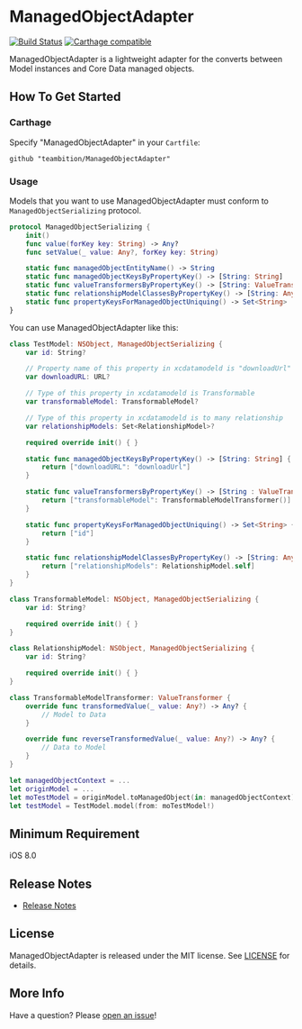 # ManagedObjectAdapter
[![Build Status](https://travis-ci.org/teambition/ManagedObjectAdapter.svg?branch=master)](https://travis-ci.org/teambition/ManagedObjectAdapter)
[![Carthage compatible](https://img.shields.io/badge/Carthage-compatible-4BC51D.svg?style=flat)](https://github.com/Carthage/Carthage)

ManagedObjectAdapter is a lightweight adapter for the converts between Model instances and Core Data managed objects.

## How To Get Started
### Carthage
Specify "ManagedObjectAdapter" in your ```Cartfile```:
```ogdl 
github "teambition/ManagedObjectAdapter"
```

### Usage
Models that you want to use ManagedObjectAdapter must conform to ```ManagedObjectSerializing``` protocol.

```swift
protocol ManagedObjectSerializing {
    init()
    func value(forKey key: String) -> Any?
    func setValue(_ value: Any?, forKey key: String)

    static func managedObjectEntityName() -> String
    static func managedObjectKeysByPropertyKey() -> [String: String]
    static func valueTransformersByPropertyKey() -> [String: ValueTransformer]
    static func relationshipModelClassesByPropertyKey() -> [String: AnyClass]
    static func propertyKeysForManagedObjectUniquing() -> Set<String>
}
```

You can use ManagedObjectAdapter like this:

```swift
class TestModel: NSObject, ManagedObjectSerializing {
    var id: String?

    // Property name of this property in xcdatamodeld is "downloadUrl"
    var downloadURL: URL?

    // Type of this property in xcdatamodeld is Transformable
    var transformableModel: TransformableModel?

    // Type of this property in xcdatamodeld is to many relationship
    var relationshipModels: Set<RelationshipModel>?

    required override init() { }

    static func managedObjectKeysByPropertyKey() -> [String: String] {
        return ["downloadURL": "downloadUrl"]
    }

    static func valueTransformersByPropertyKey() -> [String : ValueTransformer] {
        return ["transformableModel": TransformableModelTransformer()]
    }

    static func propertyKeysForManagedObjectUniquing() -> Set<String> {
        return ["id"]
    }

    static func relationshipModelClassesByPropertyKey() -> [String: AnyClass] {
        return ["relationshipModels": RelationshipModel.self]
    }
}

class TransformableModel: NSObject, ManagedObjectSerializing {
    var id: String?

    required override init() { }
}

class RelationshipModel: NSObject, ManagedObjectSerializing {
    var id: String?

    required override init() { }
}

class TransformableModelTransformer: ValueTransformer {
    override func transformedValue(_ value: Any?) -> Any? {
        // Model to Data
    }

    override func reverseTransformedValue(_ value: Any?) -> Any? {
        // Data to Model
    }
}

let managedObjectContext = ...
let originModel = ...
let moTestModel = originModel.toManagedObject(in: managedObjectContext)
let testModel = TestModel.model(from: moTestModel!)
```

## Minimum Requirement
iOS 8.0

## Release Notes
* [Release Notes](https://github.com/teambition/ManagedObjectAdapter/releases)

## License
ManagedObjectAdapter is released under the MIT license. See [LICENSE](https://github.com/teambition/ManagedObjectAdapter/blob/master/LICENSE) for details.

## More Info
Have a question? Please [open an issue](https://github.com/teambition/ManagedObjectAdapter/issues/new)!
